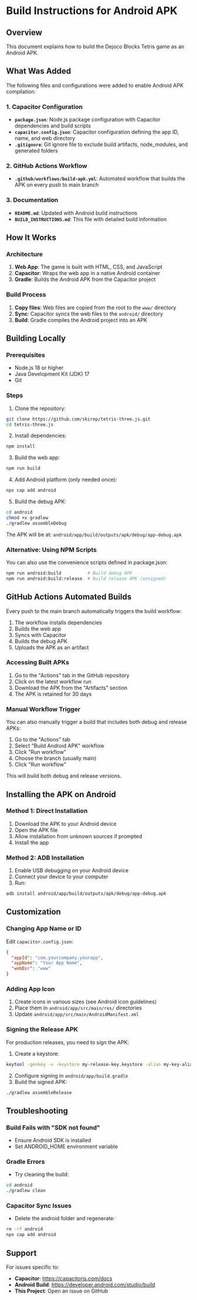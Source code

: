 # Build Instructions for Android APK

## Overview

This document explains how to build the Dejoco Blocks Tetris game as an Android APK.

## What Was Added

The following files and configurations were added to enable Android APK compilation:

### 1. Capacitor Configuration
- **`package.json`**: Node.js package configuration with Capacitor dependencies and build scripts
- **`capacitor.config.json`**: Capacitor configuration defining the app ID, name, and web directory
- **`.gitignore`**: Git ignore file to exclude build artifacts, node_modules, and generated folders

### 2. GitHub Actions Workflow
- **`.github/workflows/build-apk.yml`**: Automated workflow that builds the APK on every push to main branch

### 3. Documentation
- **`README.md`**: Updated with Android build instructions
- **`BUILD_INSTRUCTIONS.md`**: This file with detailed build information

## How It Works

### Architecture

1. **Web App**: The game is built with HTML, CSS, and JavaScript
2. **Capacitor**: Wraps the web app in a native Android container
3. **Gradle**: Builds the Android APK from the Capacitor project

### Build Process

1. **Copy files**: Web files are copied from the root to the `www/` directory
2. **Sync**: Capacitor syncs the web files to the `android/` directory
3. **Build**: Gradle compiles the Android project into an APK

## Building Locally

### Prerequisites
- Node.js 18 or higher
- Java Development Kit (JDK) 17
- Git

### Steps

1. Clone the repository:
```bash
git clone https://github.com/skirep/tetris-three.js.git
cd tetris-three.js
```

2. Install dependencies:
```bash
npm install
```

3. Build the web app:
```bash
npm run build
```

4. Add Android platform (only needed once):
```bash
npx cap add android
```

5. Build the debug APK:
```bash
cd android
chmod +x gradlew
./gradlew assembleDebug
```

The APK will be at: `android/app/build/outputs/apk/debug/app-debug.apk`

### Alternative: Using NPM Scripts

You can also use the convenience scripts defined in package.json:

```bash
npm run android:build          # Build debug APK
npm run android:build:release  # Build release APK (unsigned)
```

## GitHub Actions Automated Builds

Every push to the main branch automatically triggers the build workflow:

1. The workflow installs dependencies
2. Builds the web app
3. Syncs with Capacitor
4. Builds the debug APK
5. Uploads the APK as an artifact

### Accessing Built APKs

1. Go to the "Actions" tab in the GitHub repository
2. Click on the latest workflow run
3. Download the APK from the "Artifacts" section
4. The APK is retained for 30 days

### Manual Workflow Trigger

You can also manually trigger a build that includes both debug and release APKs:

1. Go to the "Actions" tab
2. Select "Build Android APK" workflow
3. Click "Run workflow"
4. Choose the branch (usually main)
5. Click "Run workflow"

This will build both debug and release versions.

## Installing the APK on Android

### Method 1: Direct Installation
1. Download the APK to your Android device
2. Open the APK file
3. Allow installation from unknown sources if prompted
4. Install the app

### Method 2: ADB Installation
1. Enable USB debugging on your Android device
2. Connect your device to your computer
3. Run:
```bash
adb install android/app/build/outputs/apk/debug/app-debug.apk
```

## Customization

### Changing App Name or ID
Edit `capacitor.config.json`:
```json
{
  "appId": "com.yourcompany.yourapp",
  "appName": "Your App Name",
  "webDir": "www"
}
```

### Adding App Icon
1. Create icons in various sizes (see Android icon guidelines)
2. Place them in `android/app/src/main/res/` directories
3. Update `android/app/src/main/AndroidManifest.xml`

### Signing the Release APK
For production releases, you need to sign the APK:

1. Create a keystore:
```bash
keytool -genkey -v -keystore my-release-key.keystore -alias my-key-alias -keyalg RSA -keysize 2048 -validity 10000
```

2. Configure signing in `android/app/build.gradle`
3. Build the signed APK:
```bash
./gradlew assembleRelease
```

## Troubleshooting

### Build Fails with "SDK not found"
- Ensure Android SDK is installed
- Set ANDROID_HOME environment variable

### Gradle Errors
- Try cleaning the build:
```bash
cd android
./gradlew clean
```

### Capacitor Sync Issues
- Delete the android folder and regenerate:
```bash
rm -rf android
npx cap add android
```

## Support

For issues specific to:
- **Capacitor**: https://capacitorjs.com/docs
- **Android Build**: https://developer.android.com/studio/build
- **This Project**: Open an issue on GitHub
